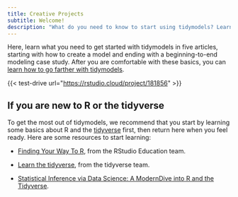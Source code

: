 ```yaml
---
title: Creative Projects
subtitle: Welcome!
description: "What do you need to know to start using tidymodels? Learn what you need in 5 articles."
---
```


Here, learn what you need to get started with tidymodels in five articles, starting with how to create a model and ending with a beginning-to-end modeling case study. After you are comfortable with these basics, you can [learn how to go farther with tidymodels](/learn/).

{{< test-drive url="https://rstudio.cloud/project/181856" >}}

## If you are new to R or the tidyverse

To get the most out of tidymodels, we recommend that you start by learning some basics about R and the [tidyverse](https://www.tidyverse.org/) first, then return here when you feel ready. Here are some resources to start learning:

* [Finding Your Way To R](https://education.rstudio.com/learn/), from the RStudio Education team.

* [Learn the tidyverse](https://www.tidyverse.org/learn/), from the tidyverse team.

* [Statistical Inference via Data Science: A ModernDive into R and the Tidyverse](/books/moderndive/).

